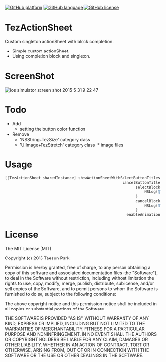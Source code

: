 [![GitHub platform](https://img.shields.io/badge/platform-ios-lightgrey.svg)]() 
[![GitHub language](https://img.shields.io/badge/language-objective--c-6BAEE4.svg)]()
[![GitHub license](https://img.shields.io/badge/license-MIT-blue.svg)](https://raw.githubusercontent.com/tezpark/AlternateIconName-objC/master/LICENSE)

# TezActionSheet
Custom singleton actionSheet with block completion.

* Simple custom actionSheet.
* Using completion block and singleton.

# ScreenShot
![ios simulator screen shot 2015 5 31 9 22 47](https://cloud.githubusercontent.com/assets/389004/7901916/b6af6902-07db-11e5-8464-baeb41522deb.png)

# Todo
* Add
  * setting the button color function
* Remove 
  * 'NSString+TezSize' category class
  * 'UIImage+TezStretch' category class
  * image files

# Usage
```objective-c
[[TezActionSheet sharedInstance] showActionSheetWithSelectButtonTitles:@[@"Button 1", @"Button 2", @"Button3"]
                                                     cancelButtonTitle:@"Cancel"
                                                           selectBlock:^(NSInteger index) {
                                                               NSLog(@"selcted button index : %ld", (long)index);
                                                           }
                                                           cancelBlock:^{
                                                               NSLog(@"cancel");
                                                           }
                                                       enableAnimation:YES];
```


# License
The MIT License (MIT)

Copyright (c) 2015 Taesun Park

Permission is hereby granted, free of charge, to any person obtaining a copy
of this software and associated documentation files (the "Software"), to deal
in the Software without restriction, including without limitation the rights
to use, copy, modify, merge, publish, distribute, sublicense, and/or sell
copies of the Software, and to permit persons to whom the Software is
furnished to do so, subject to the following conditions:

The above copyright notice and this permission notice shall be included in all
copies or substantial portions of the Software.

THE SOFTWARE IS PROVIDED "AS IS", WITHOUT WARRANTY OF ANY KIND, EXPRESS OR
IMPLIED, INCLUDING BUT NOT LIMITED TO THE WARRANTIES OF MERCHANTABILITY,
FITNESS FOR A PARTICULAR PURPOSE AND NONINFRINGEMENT. IN NO EVENT SHALL THE
AUTHORS OR COPYRIGHT HOLDERS BE LIABLE FOR ANY CLAIM, DAMAGES OR OTHER
LIABILITY, WHETHER IN AN ACTION OF CONTRACT, TORT OR OTHERWISE, ARISING FROM,
OUT OF OR IN CONNECTION WITH THE SOFTWARE OR THE USE OR OTHER DEALINGS IN THE
SOFTWARE.
